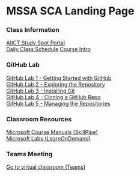# MSSA SCA Landing Page

### Class Information

[AIICT Study Spot Portal](https://www.studyspot.com.au/my/)<br>
[Daily Class Schedule](ClassSchedule.md#mssa-sca-course-schdule)
[Course Intro](MSSA-SCA-Intro.md#getting-started-with-your-mssa-sca-course)

### GitHub Lab

[GitHub Lab 1 - Getting Started with GitHub](GitTraining/GettingStartedGitHub.md#setup-your-own-github-site)<br>
[GitHub Lab 2 - Exploring the Repository](GitTraining/ExploreRepo.md#lets-explore-the-repository)<br>
[GitHub Lab 3 - Installing Git](GitTraining/InstallLocalGit.md#installing-and-configuring-git-on-your-local-computer)<br>
[GitHub Lab 4 - Cloning a GitHub Repo](GitTraining/CloneRepo.md#clone-a-github-repo)<br>
[GitHub Lab 5 - Managing the Repositories](GitTraining/ManagingGitRepo.md#managing-a-local-git-repo)<br>

### Classroom Resources

[Microsoft Course Manuals (SkillPipe)](https://skillpipe.com)<br>
[Microsoft Labs (LearnOnDemand)](https://ddls.learnondemand.net/) 

### Teams Meeting

[Go to virtual classroom (Teams)](https://teams.microsoft.com/l/meetup-join/19%3a4f6a0cc49f524e50bc24745e3f828ad4%40thread.tacv2/1637297739159?context=%7b%22Tid%22%3a%226e640474-4dfe-443f-8c3f-6d1b6dffbcf6%22%2c%22Oid%22%3a%222cb25837-9388-4fc3-8378-efd462054183%22%7d)
